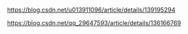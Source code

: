 

https://blog.csdn.net/u013911096/article/details/139195294



https://blog.csdn.net/qq_29647593/article/details/136166769